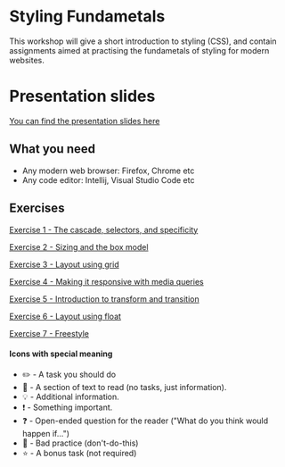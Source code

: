 # Styling Fundametals

This workshop will give a short introduction to styling (CSS), and contain assignments aimed at practising the fundametals of styling for modern websites.

# Presentation slides
[You can find the presentation slides here](https://docs.google.com/presentation/d/1w8oZIHc2-LqRq88wn01X8xO29k_H2-bFZkuGQq-KFrM/edit?usp=sharing)

## What you need

- Any modern web browser: Firefox, Chrome etc
- Any code editor: Intellij, Visual Studio Code etc

## Exercises

[Exercise 1 - The cascade, selectors, and specificity](exercise-1/readme.md)

[Exercise 2 - Sizing and the box model](exercise-2/readme.md)

[Exercise 3 - Layout using grid](exercise-4/readme.md)

[Exercise 4 - Making it responsive with media queries](exercise-3/readme.md)

[Exercise 5 - Introduction to transform and transition](exercise-5/readme.md)

[Exercise 6 - Layout using float](exercise-6/readme.md)

[Exercise 7 - Freestyle](exercise-7/readme.md)


#### Icons with special meaning

- :pencil2: - A task you should do
- :book: - A section of text to read (no tasks, just information).
- :bulb: - Additional information.
- :exclamation: - Something important.
- :question: - Open-ended question for the reader ("What do you think would happen if...")
- :poop: - Bad practice (don't-do-this)
- :star: - A bonus task (not required)
